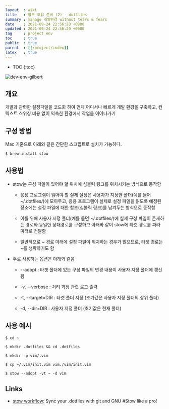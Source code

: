 ```yaml
---
layout  : wiki
title   : 업무 투입 준비 (2) - dotfiles
summary : manage 개발환경 without tears & fears
date    : 2021-09-24 22:56:28 +0900
updated : 2021-09-24 22:56:29 +0900
tag     : project env
toc     : true
public  : true
parent  : [[/project/index]]
latex   : true
---
```

* TOC
{:toc}

![dev-env-gilbert](https://user-images.githubusercontent.com/65143458/135712697-bcadb539-efba-4947-9939-81b7e81df66a.gif)

## 개요

개발과 관련한 설정파일을 코드화 하여 언제 어디서나 빠르게 개발 환경을 구축하고, 컨텍스트 스위칭 비용 없이 익숙한 환경에서 작업을 이어나가기


## 구성 방법

Mac 기준으로 아래와 같은 간단한 스크립트로 설치가 가능하다.

```bash
$ brew install stow
```

## 사용법

* stow는 구성 파일이 있어야 할 위치에 심볼릭 링크를 위치시키는 방식으로 동작함

  * 응용 프로그램이 읽어야 할 실제 설정은 사용자가 지정한 폴더(예를 들어 ~/.dotfiles/)에 모아두고, 응용 프로그램이 실제로 설정 파일을 읽도록 예정된 장소에는 설정 파일에 대한 참조(심볼릭 링크)를 남겨두는 방식으로 동작함

  * 이를 위해 사용자 지정 폴더(예를 들면 ~/.dotfiles/)에 실제 구성 파일이 존재하는 경로와 동일한 상대경로를 구성하고 아래와 같이 stow에 타겟 경로를 파라미터로 전달함 

  * 일반적으로 ~ 경로 아래에 설정 파일이 위치하는 경우가 많으므로, 타겟 경로는 ~를 생략하기도 함

* 주로 사용하는 옵션은 아래와 같음

  * --adopt : 타겟 폴더에 있는 구성 파일의 변경 내용이 사용자 지정 폴더에 갱신됨

  * -v, --verbose : 처리 과정 관련 로그 출력 

  * -t, --target=DIR : 타겟 폴더 지정 (초기값은 사용자 지정 폴더의 상위 폴더)

  * -d, --dir=DIR : 사용자 지정 폴더 (초기값은 현재 폴더)

## 사용 예시

```shell
$ cd ~

$ mkdir .dotfiles && cd .dotfiles

$ mkdir -p vim/.vim

$ cp ~/.vim/init.vim vim./vim/init.vim

$ stow --adopt -vt ~ -d vim
```


## Links

* [stow workflow](https://www.youtube.com/watch?v=CFzEuBGPPPg&t=2010s): Sync your .dotfiles with git and GNU #Stow like a pro!

